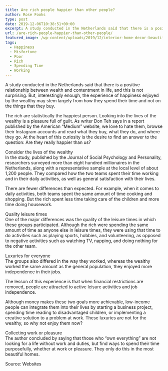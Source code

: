 ```yaml
---
title: Are rich people happier than other people?
author: Rose Fooks
type: post
date: 2019-12-06T10:38:51+00:00
excerpt: A study conducted in the Netherlands said that there is a positive relationship between wealth and contentment in life, and this is not surprising
url: /are-rich-people-happier-than-other-people/
featured_image: /wp-content/uploads/2019/12/interior-home-decor-beautiful-rich-elegant.jpg
tags:
  - Happiness
  - Misfortune
  - Poor
  - Rich
  - Spending Time
  - Working
---
```


A study conducted in the Netherlands said that there is a positive relationship between wealth and contentment in life, and this is not surprising. But, interestingly enough, the experience of happiness enjoyed by the wealthy may stem largely from how they spend their time and not on the things that they buy.

The rich are statistically the happiest person. Looking into the lives of the wealthy is a pleasure full of guilt. As writer Don Teh says in a report published by the American &#8220;Medium&#8221; website, we love to hate them, browse their Instagram accounts and read what they buy, what they do, and where they go. At the heart of this curiosity is the desire to find an answer to the question: Are they really happier than us?

Consider the lives of the wealthy  
In the study, published by the Journal of Social Psychology and Personality, researchers surveyed more than eight hundred millionaires in the Netherlands, along with a representative sample at the local level of about 1,200 people. They compared how the two teams spent their time working and in their daily activities, as well as general satisfaction with their lives.

There are fewer differences than expected. For example, when it comes to daily activities, both teams spent the same amount of time cooking and shopping. But the rich spent less time taking care of the children and more time doing housework.

Quality leisure times  
One of the major differences was the quality of the leisure times in which these groups participated. Although the rich were spending the same amount of time as anyone else in leisure times, they were using that time to do activities such as playing sports, hobbies, and volunteering, as opposed to negative activities such as watching TV, napping, and doing nothing for the other team.

Luxuries for everyone  
The groups also differed in the way they worked, whereas the wealthy worked the same amount as the general population, they enjoyed more independence in their jobs.

The lesson of this experience is that when financial restrictions are removed, people are attracted to active leisure activities and job independence.

Although money makes these two goals more achievable, low-income people can integrate them into their lives by starting a business project, spending time reading to disadvantaged children, or implementing a creative solution to a problem at work. These luxuries are not for the wealthy, so why not enjoy them now?

Collecting work or pleasure  
The author concluded by saying that those who “own everything” are not looking for a life without work and duties, but find ways to spend their time purposefully, whether at work or pleasure. They only do this in the most beautiful homes.

Source: Websites
